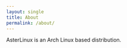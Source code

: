 ```yaml
---
layout: single
title: About
permalink: /about/
---
```



AsterLinux is an Arch Linux based distribution.

